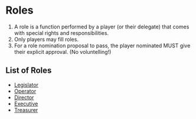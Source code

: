 # Roles

1. A role is a function performed by a player (or their delegate) that comes with special rights and responsibilities.
1. Only players may fill roles.
1. For a role nomination proposal to pass, the player nominated MUST give their explicit approval. (No voluntelling!)

## List of Roles

* [Legislator](Legislator/)
* [Operator](Operator/)
* [Director](Director/)
* [Executive](Executive/)
* [Treasurer](Treasurer/)
